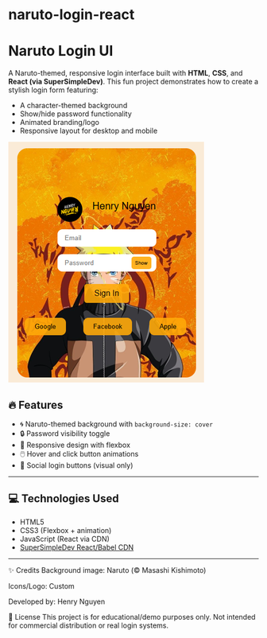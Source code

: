 # naruto-login-react
# Naruto Login UI

A Naruto-themed, responsive login interface built with **HTML**, **CSS**, and **React (via SuperSimpleDev)**. This fun project demonstrates how to create a stylish login form featuring:
- A character-themed background
- Show/hide password functionality
- Animated branding/logo
- Responsive layout for desktop and mobile

![image alt](https://github.com/hieunguyen601/naruto-login-react/blob/1552023a711066d6499c6f68b83043bb8cf46b8e/images/Naruto-login.PNG)

## 🔥 Features

- 🌀 Naruto-themed background with `background-size: cover`
- 🔒 Password visibility toggle
- 🎨 Responsive design with flexbox
- 🖱️ Hover and click button animations
- 👤 Social login buttons (visual only)

---

## 💻 Technologies Used

- HTML5
- CSS3 (Flexbox + animation)
- JavaScript (React via CDN)
- [SuperSimpleDev React/Babel CDN](https://supersimple.dev/)

---
✨ Credits
Background image: Naruto (© Masashi Kishimoto)

Icons/Logo: Custom

Developed by: Henry Nguyen

📝 License
This project is for educational/demo purposes only. Not intended for commercial distribution or real login systems.
